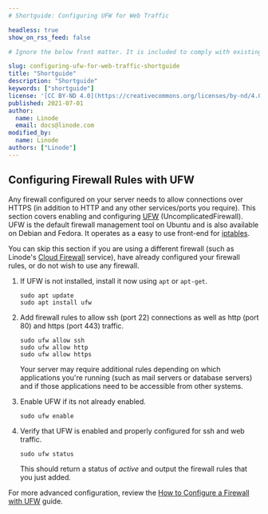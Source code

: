 ```yaml
---
# Shortguide: Configuring UFW for Web Traffic

headless: true
show_on_rss_feed: false

# Ignore the below front matter. It is included to comply with existing tests.

slug: configuring-ufw-for-web-traffic-shortguide
title: "Shortguide"
description: "Shortguide"
keywords: ["shortguide"]
license: '[CC BY-ND 4.0](https://creativecommons.org/licenses/by-nd/4.0)'
published: 2021-07-01
author:
  name: Linode
  email: docs@linode.com
modified_by:
  name: Linode
authors: ["Linode"]
---
```


## Configuring Firewall Rules with UFW

Any firewall configured on your server needs to allow connections over HTTPS (in addition to HTTP and any other services/ports you require). This section covers enabling and configuring [UFW](https://wiki.ubuntu.com/UncomplicatedFirewall) (UncomplicatedFirewall). UFW is the default firewall management tool on Ubuntu and is also available on Debian and Fedora. It operates as a easy to use front-end for [iptables](/docs/guides/what-is-iptables/).

You can skip this section if you are using a different firewall (such as Linode's [Cloud Firewall](/docs/products/networking/cloud-firewall/) service), have already configured your firewall rules, or do not wish to use any firewall.

1.  If UFW is not installed, install it now using `apt` or `apt-get`.

        sudo apt update
        sudo apt install ufw

1.  Add firewall rules to allow ssh (port 22) connections as well as http (port 80) and https (port 443) traffic.

        sudo ufw allow ssh
        sudo ufw allow http
        sudo ufw allow https

    Your server may require additional rules depending on which applications you're running (such as mail servers or database servers) and if those applications need to be accessible from other systems.

1.  Enable UFW if its not already enabled.

        sudo ufw enable

1.  Verify that UFW is enabled and properly configured for ssh and web traffic.

        sudo ufw status

    This should return a status of *active* and output the firewall rules that you just added.

For more advanced configuration, review the [How to Configure a Firewall with UFW](/docs/guides/configure-firewall-with-ufw/) guide.